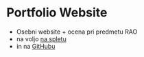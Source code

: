 # Portfolio Website

- Osebni website + ocena pri predmetu RAO
- na voljo [na spletu](https://klemenskok.github.io/portfolio-website/)
- in na [GitHubu](https://www.github.com/KlemenSkok/portfolio-website)
